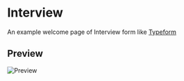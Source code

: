 # Interview

An example welcome page of Interview form like [Typeform](https://www.typeform.com/)

## Preview

![Preview](https://user-images.githubusercontent.com/30156531/146563059-36093158-b761-43a7-b467-03c1ca880ffe.gif)
